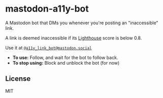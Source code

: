 # mastodon-a11y-bot

A Mastodon bot that DMs you whenever you're posting an "inaccessible" link.

A link is deemed inaccessible if its
[Lighthouse](https://github.com/GoogleChrome/lighthouse) score is below 0.8.

Use it at [`@a11y_link_bot@mastodon.social`](https://mastodon.social/@a11y_link_bot)

* **To use:** Follow, and wait for the bot to follow back.
* **To stop using:** Block and unblock the bot (for now)

## License

MIT
